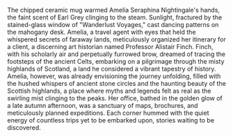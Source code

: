 The chipped ceramic mug warmed Amelia  Seraphina Nightingale's hands, the faint scent of Earl Grey clinging to the steam.  Sunlight, fractured by the stained-glass window of "Wanderlust Voyages,"  cast dancing patterns on the mahogany desk.  Amelia, a travel agent with eyes that held the whispered secrets of faraway lands, meticulously organized her itinerary for a client, a discerning art historian named Professor Alistair Finch.  Finch, with his scholarly air and perpetually furrowed brow,  dreamed of tracing the footsteps of the ancient Celts, embarking on a pilgrimage through the misty highlands of Scotland, a land he considered a vibrant tapestry of history.  Amelia, however, was already envisioning the journey unfolding, filled with the hushed whispers of ancient stone circles and the haunting beauty of the Scottish highlands, a place where myths and legends felt as real as the swirling mist clinging to the peaks.  Her office, bathed in the golden glow of a late autumn afternoon, was a sanctuary of maps, brochures, and meticulously planned expeditions. Each corner hummed with the quiet energy of countless trips yet to be embarked upon, stories waiting to be discovered.
